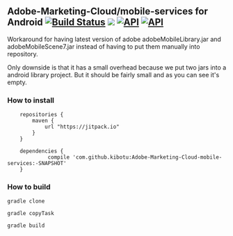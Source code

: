 Adobe-Marketing-Cloud/mobile-services for Android [![Build Status](https://travis-ci.org/kibotu/Adobe-Marketing-Cloud-mobile-services.svg?branch=master)](https://travis-ci.org/kibotu/Adobe-Marketing-Cloud-mobile-services) [![](https://jitpack.io/v/kibotu/Adobe-Marketing-Cloud-mobile-services.svg)](https://jitpack.io/#kibotu/Adobe-Marketing-Cloud-mobile-services) [![API](https://img.shields.io/badge/API-15%2B-brightgreen.svg?style=flat)](https://android-arsenal.com/api?level=15) [![API](https://img.shields.io/badge/license-MIT-blue.svg)](https://opensource.org/licenses/MIT) 
---------------------------------------------------------------------------------------------------------------------------------------------------------------------------------------------------------------------------------------------------------------------------------------------------------------------------------------------------------------------------------------------------------------------------------------------------------------------------------------------------------------------------------------------------------------------------------------------------

Workaround for having latest version of adobe adobeMobileLibrary.jar and adobeMobileScene7.jar instead of having to put them manually into repository.

Only downside is that it has a small overhead because we put two jars into a android library project. But it should be fairly small and as you can see it's empty.
 
    
### How to install
    	
    	repositories {
    	    maven {
    	        url "https://jitpack.io"
    	    }
    	}
    		
    	dependencies {
                 compile 'com.github.kibotu:Adobe-Marketing-Cloud-mobile-services:-SNAPSHOT'
        }
        
### How to build

    gradle clone
    
    gradle copyTask
    
    gradle build